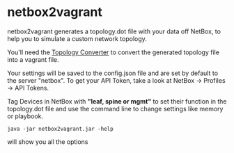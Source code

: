 # netbox2vagrant

netbox2vagrant generates a topology.dot file with your data off NetBox, to help you to simulate a custom network topology.

You'll need the [Topology Converter](https://github.com/CumulusNetworks/topology_converter) to convert the generated topology file into a vagrant file.

Your settings will be saved to the config.json file and are set by default to the server "netbox". To get your API Token, take a look at NetBox -> Profiles -> API Tokens.

Tag Devices in NetBox with **"leaf, spine or mgmt"** to set their function in the topology.dot file and use the command line to change settings like memory or playbook.

`java -jar netbox2vagrant.jar -help`

will show you all the options